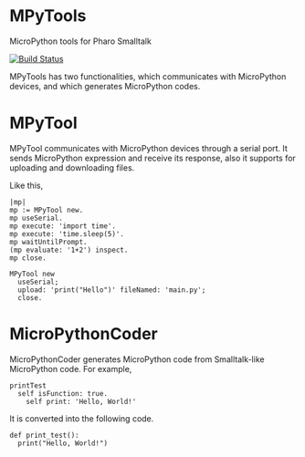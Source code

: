 # MPyTools
MicroPython tools for Pharo Smalltalk

[![Build Status](https://app.travis-ci.com/EiichiroIto/MPyTools.svg?branch=master)](https://app.travis-ci.com/EiichiroIto/MPyTools)

MPyTools has two functionalities, which communicates with MicroPython devices, and which generates MicroPython codes.

# MPyTool
MPyTool communicates with MicroPython devices through a serial port. It sends MicroPython expression and receive its response, also it supports for uploading and downloading files.

Like this,

```
|mp|
mp := MPyTool new.
mp useSerial.
mp execute: 'import time'.
mp execute: 'time.sleep(5)'.
mp waitUntilPrompt.
(mp evaluate: '1+2') inspect.
mp close.
```

```
MPyTool new
  useSerial;
  upload: 'print("Hello")' fileNamed: 'main.py';
  close.
```

# MicroPythonCoder
MicroPythonCoder generates MicroPython code from Smalltalk-like MicroPython code.
For example,

```
printTest
  self isFunction: true.
	self print: 'Hello, World!'
```

It is converted into the following code.

```
def print_test():
  print("Hello, World!")
```


